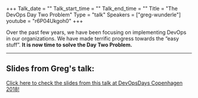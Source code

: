 +++
Talk_date = ""
Talk_start_time = ""
Talk_end_time = ""
Title = "The DevOps Day Two Problem"
Type = "talk"
Speakers = ["greg-wunderle"]
youtube = "r6P04Ukgoh0" 
+++

Over the past few years, we have been focusing on implementing DevOps in our organizations. We have made terrific progress towards the “easy stuff”. **It is now time to solve the Day Two Problem.**

<hr>

<h2>Slides from Greg's talk:</h2>

[Click here to check the slides from this talk at DevOpsDays Copenhagen 2018!](https://drive.google.com/open?id=1pAEKaK5Nw2Z-TicZmTZjunhuWb3opzh5)